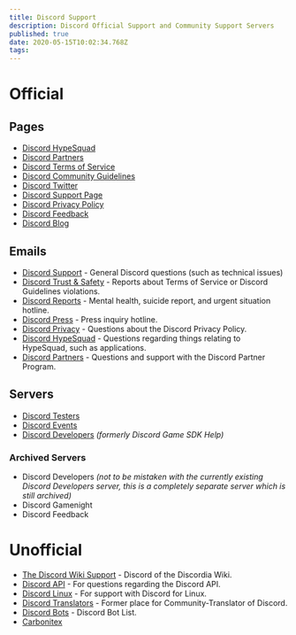 ```yaml
---
title: Discord Support
description: Discord Official Support and Community Support Servers
published: true
date: 2020-05-15T10:02:34.768Z
tags: 
---
```


# Official
## Pages 
* [Discord HypeSquad](https://discord.com/hypesquad)
* [Discord Partners](https://discord.com/partners)
* [Discord Terms of Service](https://discord.com/terms)
* [Discord Community Guidelines](https://discord.com/guidelines)
* [Discord Twitter](https://twitter.com/discord)
* [Discord Support Page](https://support.discord.com/hc/en-us)
* [Discord Privacy Policy](https://discord.com/privacy)
* [Discord Feedback](https://support.discord.com/hc/en-us/community/topics)
* [Discord Blog](https://blog.discord.com)

## Emails
* [Discord Support](mailto:support@discord.com) - General Discord questions (such as technical issues)
* [Discord Trust & Safety](mailto:abuse@discord.com) - Reports about Terms of Service or Discord Guidelines violations.
* [Discord Reports](mailto:reports@discord.com) - Mental health, suicide report, and urgent situation hotline.
* [Discord Press](mailto:press@discord.com) - Press inquiry hotline.
* [Discord Privacy](mailto:privacy@discord.com) - Questions about the Discord Privacy Policy.
* [Discord HypeSquad](mailto:hypesquad@discord.com) - Questions regarding things relating to HypeSquad, such as applications.
* [Discord Partners](mailto:partners@discord.com) - Questions and support with the Discord Partner Program.

## Servers 
* [Discord Testers](http://discord.gg/discord-testers)
* [Discord Events](http://discord.gg/discord-events)
* [Discord Developers](https://discord.gg/discord-developers) *(formerly Discord Game SDK Help)*

### Archived Servers

* Discord Developers *(not to be mistaken with the currently existing Discord Developers server, this is a completely separate server which is still archived)*
* Discord Gamenight
* Discord Feedback

# Unofficial
* [The Discord Wiki Support](https://discord.gg/ZRJ9Ghh) - Discord of the Discordia Wiki.
* [Discord API](http://discord.gg/discord-api) - For questions regarding the Discord API.
* [Discord Linux](https://discord.gg/discord-linux) - For support with Discord for Linux.
* [Discord Translators](https://discord.gg/mmfyqEQ) - Former place for Community-Translator of Discord.
* [Discord Bots](https://discord.gg/0cDvIgU2voWn4BaD) - Discord Bot List.
* [Carbonitex](https://carbonitex.net)